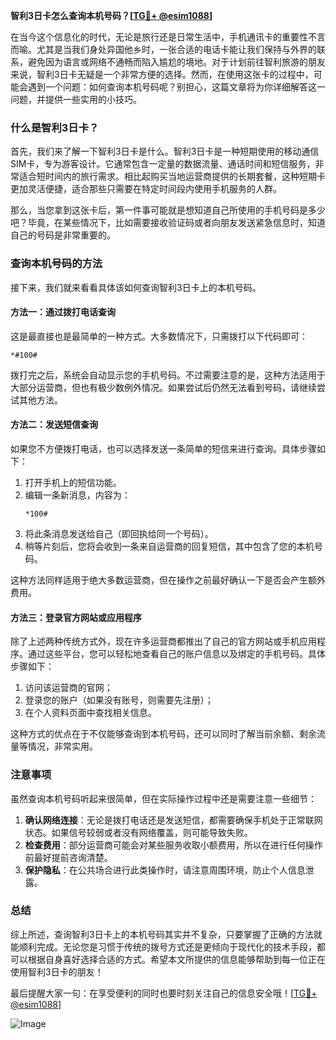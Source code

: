 **智利3日卡怎么查询本机号码？[[TG💪+ @esim1088](https://t.me/s/esim1088)]**

在当今这个信息化的时代，无论是旅行还是日常生活中，手机通讯卡的重要性不言而喻。尤其是当我们身处异国他乡时，一张合适的电话卡能让我们保持与外界的联系，避免因为语言或网络不通畅而陷入尴尬的境地。对于计划前往智利旅游的朋友来说，智利3日卡无疑是一个非常方便的选择。然而，在使用这张卡的过程中，可能会遇到一个问题：如何查询本机号码呢？别担心，这篇文章将为你详细解答这一问题，并提供一些实用的小技巧。

### 什么是智利3日卡？

首先，我们来了解一下智利3日卡是什么。智利3日卡是一种短期使用的移动通信SIM卡，专为游客设计。它通常包含一定量的数据流量、通话时间和短信服务，非常适合短时间内的旅行需求。相比起购买当地运营商提供的长期套餐，这种短期卡更加灵活便捷，适合那些只需要在特定时间段内使用手机服务的人群。

那么，当您拿到这张卡后，第一件事可能就是想知道自己所使用的手机号码是多少吧？毕竟，在某些情况下，比如需要接收验证码或者向朋友发送紧急信息时，知道自己的号码是非常重要的。

### 查询本机号码的方法

接下来，我们就来看看具体该如何查询智利3日卡上的本机号码。

#### 方法一：通过拨打电话查询
这是最直接也是最简单的一种方式。大多数情况下，只需拨打以下代码即可：

```
*#100#
```

拨打完之后，系统会自动显示您的手机号码。不过需要注意的是，这种方法适用于大部分运营商，但也有极少数例外情况。如果尝试后仍然无法看到号码，请继续尝试其他方法。

#### 方法二：发送短信查询
如果您不方便拨打电话，也可以选择发送一条简单的短信来进行查询。具体步骤如下：
1. 打开手机上的短信功能。
2. 编辑一条新消息，内容为：
   ```
   *100#
   ```
3. 将此条消息发送给自己（即回执给同一个号码）。
4. 稍等片刻后，您将会收到一条来自运营商的回复短信，其中包含了您的本机号码。

这种方法同样适用于绝大多数运营商，但在操作之前最好确认一下是否会产生额外费用。

#### 方法三：登录官方网站或应用程序
除了上述两种传统方式外，现在许多运营商都推出了自己的官方网站或手机应用程序。通过这些平台，您可以轻松地查看自己的账户信息以及绑定的手机号码。具体步骤如下：
1. 访问该运营商的官网；
2. 登录您的账户（如果没有账号，则需要先注册）；
3. 在个人资料页面中查找相关信息。

这种方式的优点在于不仅能够查询到本机号码，还可以同时了解当前余额、剩余流量等情况，非常实用。

### 注意事项

虽然查询本机号码听起来很简单，但在实际操作过程中还是需要注意一些细节：

1. **确认网络连接**：无论是拨打电话还是发送短信，都需要确保手机处于正常联网状态。如果信号较弱或者没有网络覆盖，则可能导致失败。
2. **检查费用**：部分运营商可能会对某些服务收取小额费用，所以在进行任何操作前最好提前咨询清楚。
3. **保护隐私**：在公共场合进行此类操作时，请注意周围环境，防止个人信息泄露。

### 总结

综上所述，查询智利3日卡上的本机号码其实并不复杂，只要掌握了正确的方法就能顺利完成。无论您是习惯于传统的拨号方式还是更倾向于现代化的技术手段，都可以根据自身喜好选择合适的方式。希望本文所提供的信息能够帮助到每一位正在使用智利3日卡的朋友！

最后提醒大家一句：在享受便利的同时也要时刻关注自己的信息安全哦！[[TG💪+ @esim1088](https://t.me/s/esim1088)]

![Image](https://i.postimg.cc/4NQfJmqS/Snipaste-2025-05-13-00-14-12.png)